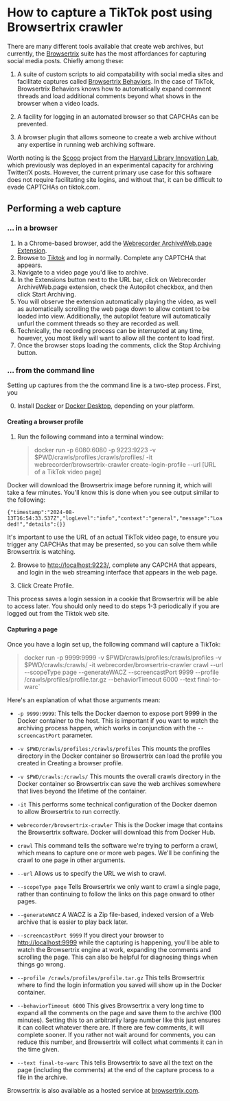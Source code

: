 # How to capture a TikTok post using Browsertrix crawler

There are many different tools available that create web archives, but currently, the [Browsertrix](https://browsertrix.com/) suite has the most affordances for capturing social media posts. Chiefly among these:

1. A suite of custom scripts to aid compatability with social media sites and facilitate captures called [Browsertrix Behaviors](https://github.com/webrecorder/browsertrix-behaviors). In the case of TikTok, Browsertrix Behaviors knows how to automatically expand comment threads and load additional comments beyond what shows in the browser when a video loads.

2. A facility for logging in an automated browser so that CAPCHAs can be prevented.

3. A browser plugin that allows someone to create a web archive without any expertise in running web archiving software.

Worth noting is the [Scoop](https://github.com/harvard-lil/scoop) project from the [Harvard Library Innovation Lab](https://lil.law.harvard.edu/), which previously was deployed in an experimental capacity for archiving Twitter/X posts. However, the current primary use case for this software does not require facilitating site logins, and without that, it can be difficult to evade CAPTCHAs on tiktok.com.

## Performing a web capture

### ... in a browser

1. In a Chrome-based browser, add the [Webrecorder ArchiveWeb.page Extension](https://chromewebstore.google.com/detail/webrecorder-archivewebpag/fpeoodllldobpkbkabpblcfaogecpndd).
2. Browse to [Tiktok](https://tiktok.com) and log in normally. Complete any CAPTCHA that appears.
3. Navigate to a video page you'd like to archive.
4. In the Extensions button next to the URL bar, click on Webrecorder ArchiveWeb.page extension, check the Autopilot checkbox, and then click Start Archiving.
5. You will observe the extension automatically playing the video, as well as automatically scrolling the web page down to allow content to be loaded into view. Additionally, the autopilot feature will automatically unfurl the comment threads so they are recorded as well.
6. Technically, the recording process can be interrupted at any time, however, you most likely will want to allow all the content to load first.
7. Once the browser stops loading the comments, click the Stop Archiving button.

### ... from the command line

Setting up captures from the the command line is a two-step process. First, you

0. Install [Docker](https://docs.docker.com/engine/install/) or [Docker Desktop](https://www.docker.com/products/docker-desktop/), depending on your platform.

#### Creating a browser profile

1. Run the following command into a terminal window:
   > docker run -p 6080:6080 -p 9223:9223 -v $PWD/crawls/profiles:/crawls/profiles/ -it webrecorder/browsertrix-crawler create-login-profile --url [URL of a TikTok video page]

Docker will download the Browsertrix image before running it, which will take a few minutes. You'll know this is done when you see output similar to the following:

`{"timestamp":"2024-08-13T16:54:33.537Z","logLevel":"info","context":"general","message":"Loaded!","details":{}}`

It's important to use the URL of an actual TikTok video page, to ensure you trigger any CAPCHAs that may be presented, so you can solve them while Browsertrix is watching.

2. Browse to [http://localhost:9223/](http://localhost:9223/), complete any CAPCHA that appears, and login in the web streaming interface that appears in the web page.

3. Click Create Profile.

This process saves a login session in a cookie that Browsertrix will be able to access later. You should only need to do steps 1-3 periodically if you are logged out from the Tiktok web site.

#### Capturing a page

Once you have a login set up, the following command will capture a TikTok:

> docker run -p 9999:9999 -v $PWD/crawls/profiles:/crawls/profiles -v $PWD/crawls:/crawls/ -it webrecorder/browsertrix-crawler crawl --url <URL OF VIDEO PAGE> --scopeType page --generateWACZ --screencastPort 9999 --profile /crawls/profiles/profile.tar.gz --behaviorTimeout 6000 --text final-to-warc`

Here's an explanation of what those arguments mean:

- `-p 9999:9999`: This tells the Docker daemon to expose port 9999 in the Docker container to the host. This is important if you want to watch the archiving process happen, which works in conjunction with the `--screencastPort` parameter.

- `-v $PWD/crawls/profiles:/crawls/profiles` This mounts the profiles directory in the Docker container so Browsertrix can load the profile you created in Creating a browser profile.

- `-v $PWD/crawls:/crawls/` This mounts the overall crawls directory in the Docker container so Browsertrix can save the web archives somewhere that lives beyond the lifetime of the container.

- `-it` This performs some technical configuration of the Docker daemon to allow Browsertrix to run correctly.

- `webrecorder/browsertrix-crawler` This is the Docker image that contains the Browsertrix software. Docker will download this from Docker Hub.

- `crawl` This command tells the software we're trying to perform a crawl, which means to capture one or more web pages. We'll be confining the crawl to one page in other arguments.

- `--url` Allows us to specify the URL we wish to crawl.

- `--scopeType page` Tells Browsertrix we only want to crawl a single page, rather than continuing to follow the links on this page onward to other pages.

- `--generateWACZ` A WACZ is a Zip file-based, indexed version of a Web archive that is easier to play back later.

- `--screencastPort 9999` If you direct your browser to [http://localhost:9999](http://localhost:9999) while the capturing is happening, you'll be able to watch the Browsertrix engine at work, expanding the comments and scrolling the page. This can also be helpful for diagnosing things when things go wrong.

- `--profile /crawls/profiles/profile.tar.gz` This tells Browsertrix where to find the login information you saved will show up in the Docker container.

- `--behaviorTimeout 6000` This gives Browsertrix a very long time to expand all the comments on the page and save them to the archive (100 minutes). Setting this to an arbitrarily large number like this just ensures it can collect whatever there are. If there are few comments, it will complete sooner. If you rather not wait around for comments, you can reduce this number, and Browsertrix will collect what comments it can in the time given.

- `--text final-to-warc` This tells Browsertrix to save all the text on the page (including the comments) at the end of the capture process to a file in the archive.

Browsertrix is also available as a hosted service at [browsertrix.com](https://browsertrix.com/).
